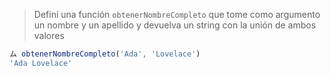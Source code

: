 > Definí una función `obtenerNombreCompleto` que tome como argumento un nombre y un apellido y devuelva un string con la unión de ambos valores
>
```javascript
ム obtenerNombreCompleto('Ada', 'Lovelace')
'Ada Lovelace'
```